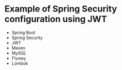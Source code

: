 # Example of Spring Security configuration using JWT

- Spring Boot
- Spring Security
- JWT
- Maven
- MySQL
- Flyway
- Lombok

